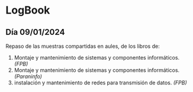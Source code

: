 # LogBook 
## Día 09/01/2024

Repaso de las  muestras compartidas en aules, de los libros de:
1. Montaje y mantenimiento de sistemas y componentes informáticos. *(FPB)*
2. Montaje y mantenimiento de sistemas y componentes informáticos. *(Paraninfo)*
3. instalación y mantenimiento de redes para transmisión de datos. *(FPB)*